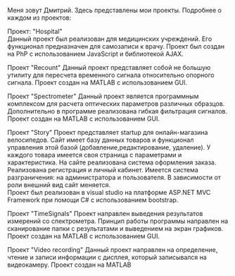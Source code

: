Меня зовут Дмитрий.	
Здесь представлены мои проекты.	
Подробнее о каждом из проектов:

Проект: "Hospital"  
Данный проект был реализован для медицинских учреждений. Его функционал предназначен для самозаписи к врачу. 
Проект был создан на PhP с использованием JavaScript и библиотекой AJAX.

Проект "Recount"
Данный проект представляет собой не большую утилиту для пересчета временного сигнала относительно опорного сигнала.
Проект создан на MATLAB с использованием GUI.

Проект "Spectrometer"
Данный проект является программным комплексом для расчета оптических параметров различных образцов.
Дополнительно в программе реализована гибкая фильтрация сигналов.
Проект создан на MATLAB с использованием GUI.

Проект "Story"
Проект представляет startup для онлайн-магазина велосипедов. Сайт имеет базу данных товаров и функционал управления этой базой (добавление,редактирование, удаление). У каждого товара имеется своя страница с параметрами и характеристика. На сайте реализована система оформления заказа. Реализована регистрация и личный кабинет. Имеется система разграничения: на администратора и пользователя. В зависимости от роли внешний вид сайт меняется.  
Проект был реализован в visual studio на платформе ASP.NET MVC Framework при помощи C# с использованием bootstrap.

Проект "TimeSignals"
Проект направлен выведения результатов измерений со спектрометра. Принцип работы программы направлен на сканирование папки с результатами и выведением на экран графиков.
Проект создан на MATLAB с использованием GUI.

Проект "Video recording"
Данный проект направлен на определение, чтение и записи информации с дисплея, который записывался на видеокамеру.
Проект создан на MATLAB 
